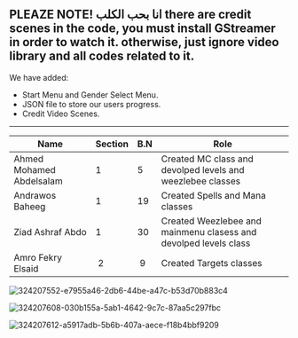 PLEAZE NOTE!
انا بحب الكلب 
there are credit scenes in the code, you must install GStreamer in order to watch it. otherwise, just ignore video library and all codes related to it.
---------------------------------------------------------------------------------------------------------------------------------------------------------
We have added:
- Start Menu and Gender Select Menu.
- JSON file to store our users progress.
- Credit Video Scenes.
----------------------------------------------------------------------------------------------------------------------------------------------------------


| Name | Section | B.N | Role |
| ---- | ------- | --- | ---- |
| Ahmed Mohamed Abdelsalam | 1 | 5 | Created MC class and devolped levels and weezlebee classes|
| Andrawos Baheeg | 1 | 19 | Created Spells and Mana classes|
| Ziad Ashraf Abdo | 1 | 30 | Created Weezlebee and mainmenu clasess and devolped levels class|
| Amro Fekry Elsaid | 2 | 9 | Created Targets classes|


![324207552-e7955a46-2db6-44be-a47c-b53d70b883c4](https://github.com/user-attachments/assets/a90166a2-826b-4c6e-8888-3007b21e73c9)

![324207608-030b155a-5ab1-4642-9c7c-87aa5c297fbc](https://github.com/user-attachments/assets/3d0c64ff-5a2c-4e30-bb3b-d0fe1e80cd02)

![324207612-a5917adb-5b6b-407a-aece-f18b4bbf9209](https://github.com/user-attachments/assets/73e469be-2a81-4d98-918e-bd880e44c06c)
